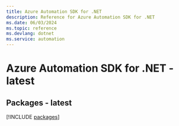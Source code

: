 ```yaml
---
title: Azure Automation SDK for .NET
description: Reference for Azure Automation SDK for .NET
ms.date: 06/03/2024
ms.topic: reference
ms.devlang: dotnet
ms.service: automation
---
```

# Azure Automation SDK for .NET - latest
## Packages - latest
[!INCLUDE [packages](automation-index.md)]